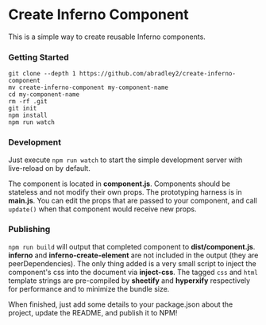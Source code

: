 # Create Inferno Component

This is a simple way to create reusable Inferno components.

### Getting Started

```
git clone --depth 1 https://github.com/abradley2/create-inferno-component
mv create-inferno-component my-component-name
cd my-component-name
rm -rf .git
git init
npm install
npm run watch
```

### Development

Just execute `npm run watch` to start the simple development server with live-reload on
by default.

The component is located in **component.js**. Components should be stateless and
not modify their own props. The prototyping harness is in **main.js**. You can edit the
props that are passed to your component, and call `update()` when that component
would receive new props.

### Publishing

`npm run build` will output that completed component to **dist/component.js**.
**inferno** and **inferno-create-element** are not included in the output
(they are peerDependencies). The only thing added is a very small script to inject the
component's css into the document via **inject-css**. The tagged `css` and `html`
template strings are pre-compiled by **sheetify** and **hyperxify** respectively
for performance and to minimize the bundle size.

When finished, just add some details to your package.json about the project, update the README,
and publish it to NPM!
